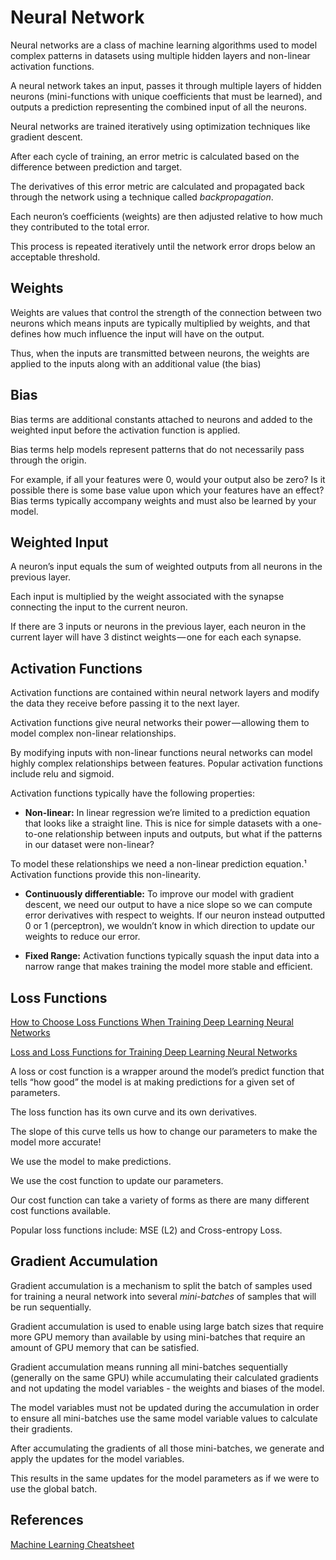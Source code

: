 # Neural Network

Neural networks are a class of machine learning algorithms used to model complex patterns in datasets using multiple hidden layers and non-linear activation functions. 

A neural network takes an input, passes it through multiple layers of hidden neurons (mini-functions with unique coefficients that must be learned), and outputs a prediction representing the combined input of all the neurons.

Neural networks are trained iteratively using optimization techniques like gradient descent. 

After each cycle of training, an error metric is calculated based on the difference between prediction and target. 

The derivatives of this error metric are calculated and propagated back through the network using a technique called _backpropagation_.

Each neuron’s coefficients (weights) are then adjusted relative to how much they contributed to the total error. 

This process is repeated iteratively until the network error drops below an acceptable threshold.

## Weights

Weights are values that control the strength of the connection between two neurons which means inputs are typically multiplied by weights, and that defines how much influence the input will have on the output. 

Thus, when the inputs are transmitted between neurons, the weights are applied to the inputs along with an additional value (the bias)


## Bias

Bias terms are additional constants attached to neurons and added to the weighted input before the activation function is applied. 

Bias terms help models represent patterns that do not necessarily pass through the origin. 

For example, if all your features were 0, would your output also be zero? Is it possible there is some base value upon which your features have an effect? Bias terms typically accompany weights and must also be learned by your model.

## Weighted Input

A neuron’s input equals the sum of weighted outputs from all neurons in the previous layer. 

Each input is multiplied by the weight associated with the synapse connecting the input to the current neuron. 

If there are 3 inputs or neurons in the previous layer, each neuron in the current layer will have 3 distinct weights — one for each each synapse.

## Activation Functions

Activation functions are contained within neural network layers and modify the data they receive before passing it to the next layer. 

Activation functions give neural networks their power — allowing them to model complex non-linear relationships. 

By modifying inputs with non-linear functions neural networks can model highly complex relationships between features. Popular activation functions include relu and sigmoid.

Activation functions typically have the following properties:

- **Non-linear:** In linear regression we’re limited to a prediction equation that looks like a straight line. This is nice for simple datasets with a one-to-one relationship between inputs and outputs, but what if the patterns in our dataset were non-linear?

To model these relationships we need a non-linear prediction equation.¹ Activation functions provide this non-linearity.

- **Continuously differentiable:** To improve our model with gradient descent, we need our output to have a nice slope so we can compute error derivatives with respect to weights. If our neuron instead outputted 0 or 1 (perceptron), we wouldn’t know in which direction to update our weights to reduce our error.

- **Fixed Range:** Activation functions typically squash the input data into a narrow range that makes training the model more stable and efficient.


## Loss Functions

[How to Choose Loss Functions When Training Deep Learning Neural Networks](https://machinelearningmastery.com/how-to-choose-loss-functions-when-training-deep-learning-neural-networks/)

[Loss and Loss Functions for Training Deep Learning Neural Networks](https://machinelearningmastery.com/loss-and-loss-functions-for-training-deep-learning-neural-networks/)

A loss or cost function is a wrapper around the model’s predict function that tells “how good” the model is at making predictions for a given set of parameters. 

The loss function has its own curve and its own derivatives. 

The slope of this curve tells us how to change our parameters to make the model more accurate! 

We use the model to make predictions. 

We use the cost function to update our parameters. 

Our cost function can take a variety of forms as there are many different cost functions available. 

Popular loss functions include: MSE (L2) and Cross-entropy Loss.

## Gradient Accumulation

Gradient accumulation is a mechanism to split the batch of samples used for training a neural network into several _mini-batches_ of samples that will be run sequentially.

Gradient accumulation is used to enable using large batch sizes that require more GPU memory than available by using mini-batches that require an amount of GPU memory that can be satisfied.

Gradient accumulation means running all mini-batches sequentially (generally on the same GPU) while accumulating their calculated gradients and not updating the model variables - the weights and biases of the model. 

The model variables must not be updated during the accumulation in order to ensure all mini-batches use the same model variable values to calculate their gradients. 

After accumulating the gradients of all those mini-batches, we generate and apply the updates for the model variables.

This results in the same updates for the model parameters as if we were to use the global batch.



## References

[Machine Learning Cheatsheet](https://ml-cheatsheet.readthedocs.io/en/latest/index.html)





